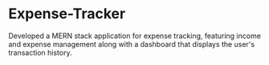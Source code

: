 # Expense-Tracker
Developed a MERN stack application for expense tracking, featuring income and expense management along with a dashboard that displays the user's transaction history.
